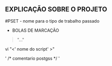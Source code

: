 ## EXPLICAÇÃO SOBRE O PROJETO
#PSET - nome para o tipo de trabalho passado

* BOLAS DE MARCAÇÃO

> "..."

vi "<' nome do script' >"

' /* comentario postgss */ '
  
